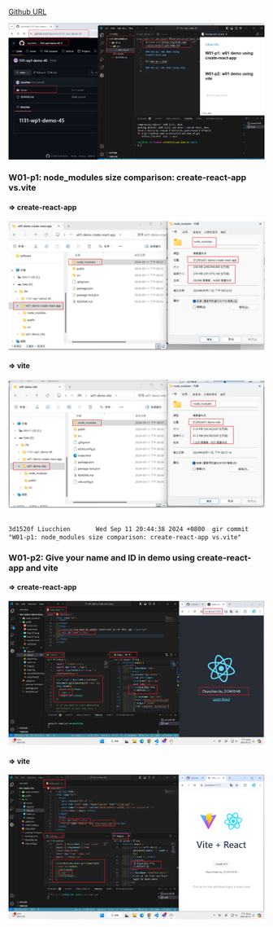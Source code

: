 [Github URL](https://github.com/Liucchien/1131-wp1-demo-45)

![](w01-p0.png)

### W01-p1: node_modules size comparison: create-react-app vs.vite

#### => create-react-app

![](w01-p1-1.png)

#### => vite

![](w01-p1-2.png)

```

3d1520f Liucchien       Wed Sep 11 20:44:38 2024 +0800  gir commit "W01-p1: node_modules size comparison: create-react-app vs.vite"

```

### W01-p2: Give your name and ID in demo using create-react-app and vite

#### => create-react-app

![](w01-p2-1.png)

#### => vite

![](w01-p2-2.png)

```



```
